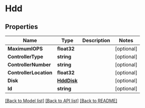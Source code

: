 # Hdd

## Properties
Name | Type | Description | Notes
------------ | ------------- | ------------- | -------------
**MaximumIOPS** | **float32** |  | [optional] 
**ControllerType** | **string** |  | [optional] 
**ControllerNumber** | **string** |  | [optional] 
**ControllerLocation** | **float32** |  | [optional] 
**Disk** | [**HddDisk**](hdd_disk.md) |  | [optional] 
**Id** | **string** |  | [optional] 

[[Back to Model list]](../README.md#documentation-for-models) [[Back to API list]](../README.md#documentation-for-api-endpoints) [[Back to README]](../README.md)


